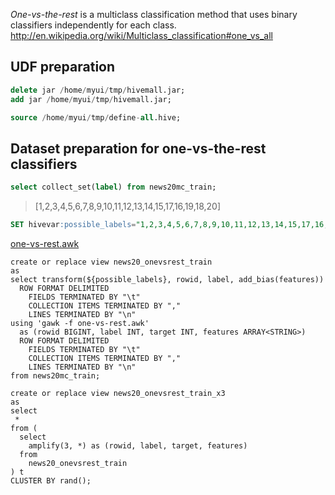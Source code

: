 <!--
  Licensed to the Apache Software Foundation (ASF) under one
  or more contributor license agreements.  See the NOTICE file
  distributed with this work for additional information
  regarding copyright ownership.  The ASF licenses this file
  to you under the Apache License, Version 2.0 (the
  "License"); you may not use this file except in compliance
  with the License.  You may obtain a copy of the License at

    http://www.apache.org/licenses/LICENSE-2.0

  Unless required by applicable law or agreed to in writing,
  software distributed under the License is distributed on an
  "AS IS" BASIS, WITHOUT WARRANTIES OR CONDITIONS OF ANY
  KIND, either express or implied.  See the License for the
  specific language governing permissions and limitations
  under the License.
-->
        
*One-vs-the-rest* is a multiclass classification method that uses binary classifiers independently for each class.
http://en.wikipedia.org/wiki/Multiclass_classification#one_vs_all

## UDF preparation
```sql
delete jar /home/myui/tmp/hivemall.jar;
add jar /home/myui/tmp/hivemall.jar;

source /home/myui/tmp/define-all.hive;
```

## Dataset preparation for one-vs-the-rest classifiers

```sql
select collect_set(label) from news20mc_train;
```
> [1,2,3,4,5,6,7,8,9,10,11,12,13,14,15,17,16,19,18,20]

```sql
SET hivevar:possible_labels="1,2,3,4,5,6,7,8,9,10,11,12,13,14,15,17,16,19,18,20";
```

[one-vs-rest.awk](https://github.com/myui/hivemall/blob/master/resources/misc/one-vs-rest.awk)

```
create or replace view news20_onevsrest_train
as
select transform(${possible_labels}, rowid, label, add_bias(features))
  ROW FORMAT DELIMITED
    FIELDS TERMINATED BY "\t"
    COLLECTION ITEMS TERMINATED BY ","
    LINES TERMINATED BY "\n"
using 'gawk -f one-vs-rest.awk'
  as (rowid BIGINT, label INT, target INT, features ARRAY<STRING>)
  ROW FORMAT DELIMITED
    FIELDS TERMINATED BY "\t"
    COLLECTION ITEMS TERMINATED BY ","
    LINES TERMINATED BY "\n"
from news20mc_train;

create or replace view news20_onevsrest_train_x3
as
select
 *
from (
  select
    amplify(3, *) as (rowid, label, target, features)
  from
    news20_onevsrest_train
) t
CLUSTER BY rand();
```

